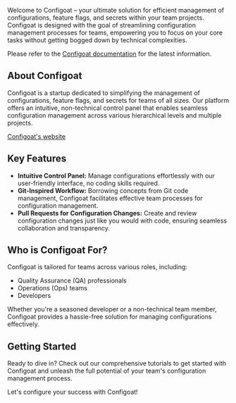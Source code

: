 Welcome to Configoat – your ultimate solution for efficient management of configurations, feature flags, and secrets within your team projects. Configoat is designed with the goal of streamlining configuration management processes for teams, empowering you to focus on your core tasks without getting bogged down by technical complexities.

Please refer to the [Configoat documentation](https://docs.configoat.com) for the latest information.

## About Configoat

Configoat is a startup dedicated to simplifying the management of configurations, feature flags, and secrets for teams of all sizes. Our platform offers an intuitive, non-technical control panel that enables seamless configuration management across various hierarchical levels and multiple projects.

[Configoat's website](https://www.configoat.com)

## Key Features

- **Intuitive Control Panel:** Manage configurations effortlessly with our user-friendly interface, no coding skills required.
- **Git-Inspired Workflow:** Borrowing concepts from Git code management, Configoat facilitates effective team processes for configuration management.
- **Pull Requests for Configuration Changes:** Create and review configuration changes just like you would with code, ensuring seamless collaboration and transparency.

[//]: # (- **Deploy Pipelines:** Streamline the deployment process with configurable pipelines tailored to your team's needs.)

[//]: # (- **Environment-Agnostic Changes:** Easily merge configuration changes across different environments while maintaining consistency.)

[//]: # (- **Configuration History:** Keep track of all configuration changes with detailed history logs, enabling easy rollback and auditing.)

## Who is Configoat For?

Configoat is tailored for teams across various roles, including:

- Quality Assurance (QA) professionals
- Operations (Ops) teams
- Developers

Whether you're a seasoned developer or a non-technical team member, Configoat provides a hassle-free solution for managing configurations effectively.

## Getting Started

Ready to dive in? Check out our comprehensive tutorials to get started with Configoat and unleash the full potential of your team's configuration management process.

Let's configure your success with Configoat!
